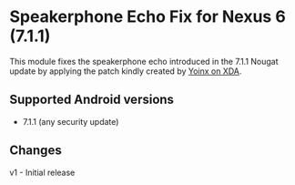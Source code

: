 # Speakerphone Echo Fix for Nexus 6 (7.1.1)
This module fixes the speakerphone echo introduced in the 7.1.1 Nougat update by applying the patch kindly created by [Yoinx on XDA](https://forum.xda-developers.com/showpost.php?p=70542151&postcount=33153&nocache=1&z=3620931344261866).

## Supported Android versions
* 7.1.1 (any security update)

## Changes
v1 - Initial release
